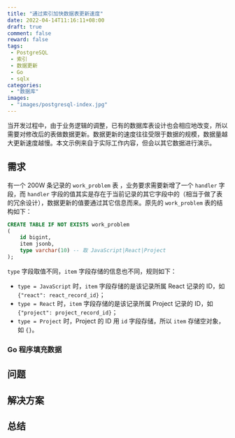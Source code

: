 ```yaml
---
title: "通过索引加快数据表更新速度"
date: 2022-04-14T11:16:11+08:00
draft: true
comment: false
reward: false
tags:
 - PostgreSQL
 - 索引
 - 数据更新
 - Go
 - sqlx
categories:
 - "数据库"
images:
 - "images/postgresql-index.jpg"
---
```


当开发过程中，由于业务逻辑的调整，已有的数据库表设计也会相应地改变，所以需要对修改后的表做数据更新。数据更新的速度往往受限于数据的规模，数据量越大更新速度越慢。本文示例来自于实际工作内容，但会以其它数据进行演示。

## 需求

有一个 200W 条记录的 `work_problem` 表 ，业务要求需要新增了一个 `handler` 字段，而 `handler` 字段的值其实是存在于当前记录的其它字段中的（相当于做了表的冗余设计），数据更新的值要通过其它信息而来。原先的 `work_problem` 表的结构如下：

```sql
CREATE TABLE IF NOT EXISTS work_problem
(
    id bigint,
    item jsonb,
    type varchar(10) -- 取 JavaScript|React|Project
);
```

`type` 字段取值不同，`item` 字段存储的信息也不同，规则如下：

* `type = JavaScript` 时，`item` 字段存储的是该记录所属 React 记录的 ID，如 `{"react": react_record_id}`；
* `type = React` 时，`item` 字段存储的是该记录所属 Project 记录的 ID，如 `{"project": project_record_id}`；
* `type = Project` 时，Project 的 ID 用 `id` 字段存储，所以 `item` 存储空对象，如 `{}`。

### Go 程序填充数据



## 问题

## 解决方案

## 总结



